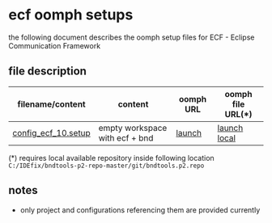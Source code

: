 # ecf oomph setups

the following document describes the oomph setup files for ECF - Eclipse Communication Framework

## file description

| filename/content | content | oomph URL | oomph file URL(*) |
|---|---|---|---|
| [config_ecf_10.setup](config_ecf_10.setup) | empty workspace with ecf + bnd | [launch](eclipse+installer:https://raw.githubusercontent.com/bndtools/bndtools.p2.repo/master/setup/ecf/config_ecf_10.setup) | [launch local][file-url-ecf-config-10] |

(*) requires local available repository inside following location `C:/IDEfix/bndtools-p2-repo-master/git/bndtools.p2.repo`

[url-ecf-config-10]: eclipse+installer:https://raw.githubusercontent.com/bndtools/bndtools.p2.repo/master/setup/ecf/config_ecf_10.setup
[file-url-ecf-config-10]: eclipse+installer:file:///C:/IDEfix/bndtools-p2-repo-master/git/bndtools.p2.repo/setup/ecf/config_ecf_10.setup

## notes

* only project and configurations referencing them are provided currently
